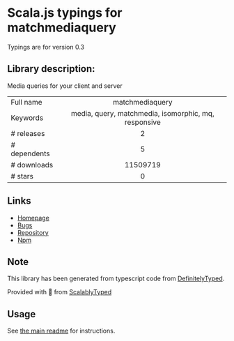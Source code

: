 
# Scala.js typings for matchmediaquery

Typings are for version 0.3

## Library description:
Media queries for your client and server

|                    |                 |
| ------------------ | :-------------: |
| Full name          | matchmediaquery |
| Keywords           | media, query, matchmedia, isomorphic, mq, responsive |
| # releases         | 2 |
| # dependents       | 5 |
| # downloads        | 11509719 |
| # stars            | 0 |

## Links
- [Homepage](https://github.com/ncochard/matchmediaquery#readme)
- [Bugs](https://github.com/ncochard/matchmediaquery/issues)
- [Repository](https://github.com/ncochard/matchmediaquery)
- [Npm](https://www.npmjs.com/package/matchmediaquery)
    


## Note
This library has been generated from typescript code from [DefinitelyTyped](https://definitelytyped.org).

Provided with :purple_heart: from [ScalablyTyped](https://github.com/oyvindberg/ScalablyTyped)

## Usage
See [the main readme](../../readme.md) for instructions.


